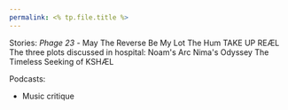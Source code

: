 ```yaml
---
permalink: <% tp.file.title %>
---
```


Stories:
*Phage 23* - 
May The Reverse Be My Lot
The Hum
TAKE UP REÆL
The three plots discussed in hospital:
Noam's Arc
Nima's Odyssey
The Timeless Seeking of KSHÆL

Podcasts:

* Music critique
